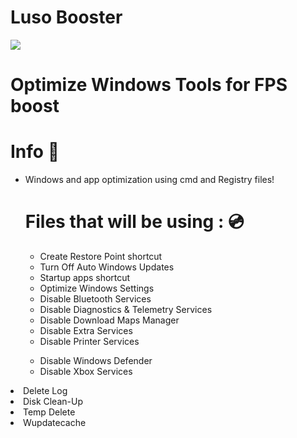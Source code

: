 # Luso Booster
![](https://github.com/henridevv/LUSO-BOOSTER/blob/main/lusobooster.gif)

# Optimize Windows Tools for FPS boost
# Info 📝
<ul><li>Windows and app optimization using cmd and Registry files!</li>

# Files that will be using : 💿
<ul><li>Create Restore Point shortcut</li><li>Turn Off Auto Windows Updates</li><li>Startup apps shortcut</li><li>Optimize Windows Settings</li><li>Disable Bluetooth Services</li><li>Disable Diagnostics & Telemetry Services</li><li>Disable Download Maps Manager</li><li>Disable Extra Services</li>
<li>Disable Printer Services</li></ul><ul><li>Disable Windows Defender</li><li>Disable Xbox Services</li></ul></ul></li><li>Delete Log</li></ul></li><li>Disk Clean-Up</li></ul></li><li>Temp Delete</li></ul></li><li>Wupdatecache</li></ul>
